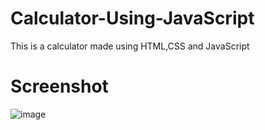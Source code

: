 # Calculator-Using-JavaScript
This is a calculator made using HTML,CSS and JavaScript
# Screenshot
![image](https://user-images.githubusercontent.com/74227860/118010961-1fb9a780-b36d-11eb-9291-f01fc204cea3.png)
